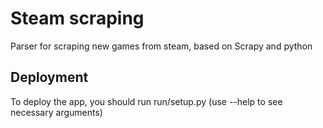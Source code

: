 # Steam scraping

Parser for scraping new games from steam, based on Scrapy and python

## Deployment

To deploy the app, you should run run/setup.py (use --help to see necessary arguments)